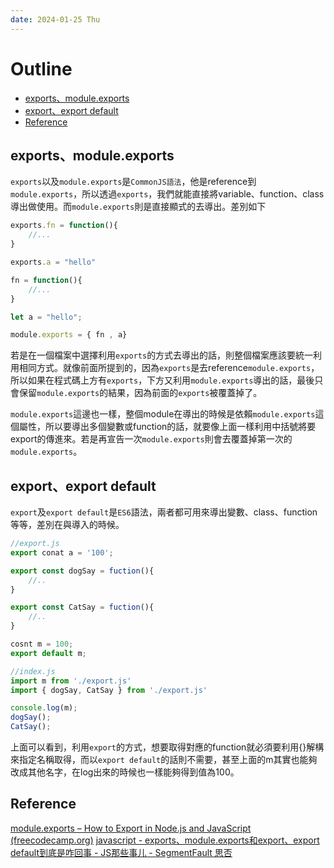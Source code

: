 ```yaml
---
date: 2024-01-25 Thu
---
```

# Outline 

+ [exports、module.exports](<##exports、module.exports>)
+ [export、export default](<##export、export default>)
+ [Reference](##Reference)
## exports、module.exports

`exports`以及`module.exports`是`CommonJS語法`，他是reference到`module.exports`，所以透過`exports`，我們就能直接將variable、function、class導出做使用。而`module.exports`則是直接顯式的去導出。差別如下

```js
exports.fn = function(){
	//...
}

exports.a = "hello"
```

```js
fn = function(){
	//...
}

let a = "hello";

module.exports = { fn , a}
```

若是在一個檔案中選擇利用`exports`的方式去導出的話，則整個檔案應該要統一利用相同方式。就像前面所提到的，因為`exports`是去reference`module.exports`，所以如果在程式碼上方有`exports`，下方又利用`module.exports`導出的話，最後只會保留`module.exports`的結果，因為前面的`exports`被覆蓋掉了。

`module.exports`這邊也一樣，整個module在導出的時候是依賴`module.exports`這個屬性，所以要導出多個變數或function的話，就要像上面一樣利用中括號將要export的傳進來。若是再宣告一次`module.exports`則會去覆蓋掉第一次的`module.exports`。

## export、export default

`export`及`export default`是`ES6`語法，兩者都可用來導出變數、class、function等等，差別在與導入的時候。

```js
//export.js
export conat a = '100';

export const dogSay = fuction(){
	//..
}

export const CatSay = fuction(){
	//..
}

cosnt m = 100;
export default m;
```

```js
//index.js
import m from './export.js'
import { dogSay, CatSay } from './export.js'

console.log(m);
dogSay();
CatSay();

```

上面可以看到，利用`export`的方式，想要取得對應的function就必須要利用{}解構來指定名稱取得，而以`export default`的話則不需要，甚至上面的m其實也能夠改成其他名字，在log出來的時候也一樣能夠得到值為100。

## Reference

[module.exports – How to Export in Node.js and JavaScript (freecodecamp.org)](https://www.freecodecamp.org/news/module-exports-how-to-export-in-node-js-and-javascript/)
[javascript - exports、module.exports和export、export default到底是咋回事 - JS那些事儿 - SegmentFault 思否](https://segmentfault.com/a/1190000010426778)